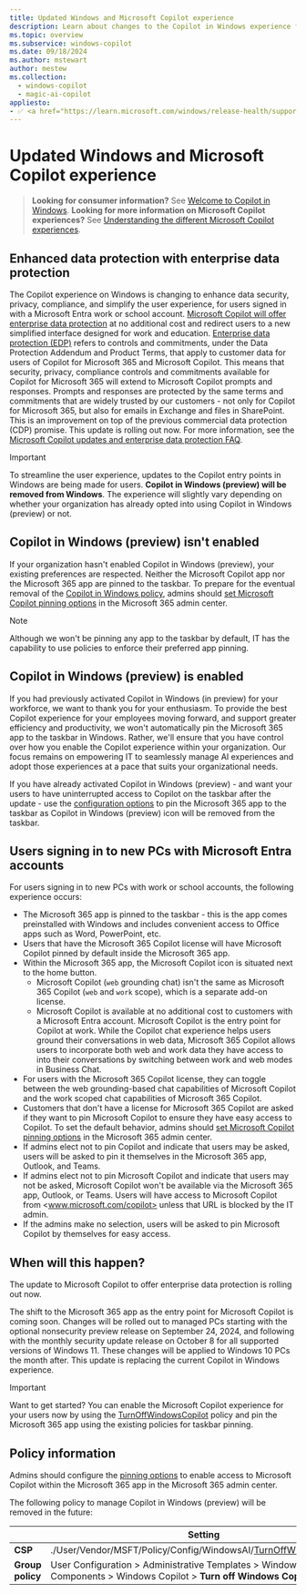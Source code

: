 ```yaml
---
title: Updated Windows and Microsoft Copilot experience
description: Learn about changes to the Copilot in Windows experience for commercial environments and how to configure it for your organization.
ms.topic: overview
ms.subservice: windows-copilot
ms.date: 09/18/2024
ms.author: mstewart
author: mestew
ms.collection:
  - windows-copilot
  - magic-ai-copilot
appliesto:
- ✅ <a href="https://learn.microsoft.com/windows/release-health/supported-versions-windows-client" target="_blank">Windows 11, version 22H2 or later</a>
---
```


# Updated Windows and Microsoft Copilot experience
<!--8445848, 9294806-->

>**Looking for consumer information?** See [Welcome to Copilot in Windows](https://support.microsoft.com/topic/675708af-8c16-4675-afeb-85a5a476ccb0). **Looking for more information on Microsoft Copilot experiences?** See [Understanding the different Microsoft Copilot experiences](https://support.microsoft.com/topic/cfff4791-694a-4d90-9c9c-1eb3fb28e842).

## Enhanced data protection with enterprise data protection

The Copilot experience on Windows is changing to enhance data security, privacy, compliance, and simplify the user experience, for users signed in with a Microsoft Entra work or school account. [Microsoft Copilot will offer enterprise data protection](https://techcommunity.microsoft.com/t5/copilot-for-microsoft-365/updates-to-microsoft-copilot-to-bring-enterprise-data-protection/ba-p/4217152) at no additional cost and redirect users to a new simplified interface designed for work and education. [Enterprise data protection (EDP)](/copilot/microsoft-365/enterprise-data-protection) refers to controls and commitments, under the Data Protection Addendum and Product Terms, that apply to customer data for users of Copilot for Microsoft 365 and Microsoft Copilot. This means that security, privacy, compliance controls and commitments available for Copilot for Microsoft 365 will extend to Microsoft Copilot prompts and responses. Prompts and responses are protected by the same terms and commitments that are widely trusted by our customers - not only for Copilot for Microsoft 365, but also for emails in Exchange and files in SharePoint. This is an improvement on top of the previous commercial data protection (CDP) promise. This update is rolling out now. For more information, see the [Microsoft Copilot updates and enterprise data protection FAQ](/copilot/edpfaq).

> [!IMPORTANT]
> To streamline the user experience, updates to the Copilot entry points in Windows are being made for users. **Copilot in Windows (preview) will be removed from Windows**. The experience will slightly vary depending on whether your organization has already opted into using Copilot in Windows (preview) or not. 

## Copilot in Windows (preview) isn't enabled

If your organization hasn't enabled Copilot in Windows (preview), your existing preferences are respected. Neither the Microsoft Copilot app nor the Microsoft 365 app are pinned to the taskbar. To prepare for the eventual removal of the [Copilot in Windows policy](/windows/client-management/mdm/policy-csp-windowsai#turnoffwindowscopilot), admins should [set Microsoft Copilot pinning options](/copilot/microsoft-365/pin-copilot) in the Microsoft 365 admin center.

> [!NOTE]
> Although we won't be pinning any app to the taskbar by default, IT has the capability to use policies to enforce their preferred app pinning.

## Copilot in Windows (preview) is enabled

If you had previously activated Copilot in Windows (in preview) for your workforce, we want to thank you for your enthusiasm. To provide the best Copilot experience for your employees moving forward, and support greater efficiency and productivity, we won't automatically pin the Microsoft 365 app to the taskbar in Windows. Rather, we'll ensure that you have control over how you enable the Copilot experience within your organization.  Our focus remains on empowering IT to seamlessly manage AI experiences and adopt those experiences at a pace that suits your organizational needs.

If you have already activated Copilot in Windows (preview) - and want your users to have uninterrupted access to Copilot on the taskbar after the update - use the [configuration options](/windows/configuration/taskbar/?pivots=windows-11) to pin the Microsoft 365 app to the taskbar as Copilot in Windows (preview) icon will be removed from the taskbar.

## Users signing in to new PCs with Microsoft Entra accounts

For users signing in to new PCs with work or school accounts, the following experience occurs:

-	The Microsoft 365 app is pinned to the taskbar - this is the app comes preinstalled with Windows and includes convenient access to Office apps such as Word, PowerPoint, etc. 
-	Users that have the Microsoft 365 Copilot license will have Microsoft Copilot pinned by default inside the Microsoft 365 app. 
-	Within the Microsoft 365 app, the Microsoft Copilot icon is situated next to the home button.
    - Microsoft Copilot (`web` grounding chat) isn't the same as Microsoft 365 Copilot (`web` and `work` scope), which is a separate add-on license. 
    - Microsoft Copilot is available at no additional cost to customers with a Microsoft Entra account. Microsoft Copilot is the entry point for Copilot at work. While the Copilot chat experience helps users ground their conversations in web data, Microsoft 365 Copilot allows users to incorporate both web and work data they have access to into their conversations by switching between work and web modes in Business Chat. 
   - For users with the Microsoft 365 Copilot license, they can toggle between the web grounding-based chat capabilities of Microsoft Copilot and the work scoped chat capabilities of Microsoft 365 Copilot. 
-	Customers that don't have a license for Microsoft 365 Copilot are asked if they want to pin Microsoft Copilot to ensure they have easy access to Copilot. To set the default behavior, admins should [set Microsoft Copilot pinning options](/copilot/microsoft-365/pin-copilot) in the Microsoft 365 admin center. 
-	If admins elect not to pin Copilot and indicate that users may be asked, users will be asked to pin it themselves in the Microsoft 365 app, Outlook, and Teams. 
-	If admins elect not to pin Microsoft Copilot and indicate that users may not be asked, Microsoft Copilot won't be available via the Microsoft 365 app, Outlook, or Teams. Users will have access to Microsoft Copilot from <www.microsoft.com/copilot> unless that URL is blocked by the IT admin.
-	If the admins make no selection, users will be asked to pin Microsoft Copilot by themselves for easy access. 


## When will this happen?

The update to Microsoft Copilot to offer enterprise data protection is rolling out now.

The shift to the Microsoft 365 app as the entry point for Microsoft Copilot is coming soon. Changes will be rolled out to managed PCs starting with the optional nonsecurity preview release on September 24, 2024, and following with the monthly security update release on October 8 for all supported versions of Windows 11. These changes will be applied to Windows 10 PCs the month after. This update is replacing the current Copilot in Windows experience.

> [!IMPORTANT]
> Want to get started? You can enable the Microsoft Copilot experience for your users now by using the [TurnOffWindowsCopilot](/windows/client-management/mdm/policy-csp-windowsai#turnoffwindowscopilot) policy and pin the Microsoft 365 app using the existing policies for taskbar pinning.


## Policy information

Admins should configure the [pinning options](/copilot/microsoft-365/pin-copilot) to enable access to Microsoft Copilot within the Microsoft 365 app in the Microsoft 365 admin center. 

The following policy to manage Copilot in Windows (preview) will be removed in the future:


| &nbsp; | Setting  |
|---|---|
| **CSP** | ./User/Vendor/MSFT/Policy/Config/WindowsAI/[TurnOffWindowsCopilot](mdm/policy-csp-windowsai.md#turnoffwindowscopilot) |
| **Group policy** | User Configuration > Administrative Templates > Windows Components > Windows Copilot > **Turn off Windows Copilot** |

